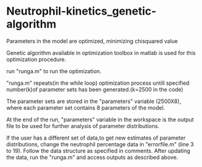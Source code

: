# Neutrophil-kinetics_genetic-algorithm

Parameters in the model are optimized, minimizing chisquared value 

Genetic algorithm available in optimization toolbox in matlab is used for this optimization procedure.

run "runga.m" to run the optimization.

"runga.m" repeats(in the while loop) optimization process untill specified number(k)of parameter sets has been generated.(k=2500 in the code)

The parameter sets are stored in the "parameters" variable (2500X8), where each parameter set contains 8 parameters of the model.

At the end of the run, "parameters" variable in the workspace is the output file to be used for further analysis of parameter distributions.

If the user has a different set of data,to get new estimates of parameter distributions, change the neutrophil percentage data in "errorfile.m" (line 3 to 19). Follow the data structure as specified in comments. After updating the data, run the "runga.m" and access outputs as described above.
